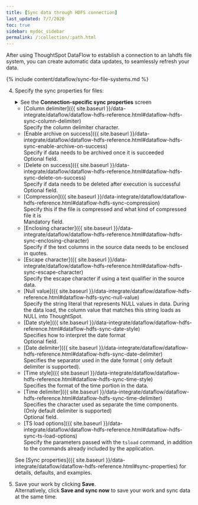 ```yaml
---
title: [Sync data through HDFS connection]
last_updated: 7/7/2020
toc: true
sidebar: mydoc_sidebar
permalink: /:collection/:path.html
---
```

After using ThoughtSpot DataFlow to establish a connection to an lahdfs file system, you can create automatic data updates, to seamlessly refresh your data.

{% include content/dataflow/sync-for-file-systems.md %}

4. Specify the sync properties for files:

   <details>
     <summary>See the <strong>Connection-specific sync properties</strong> screen</summary>
     <p><img src="../../images/dataflow-set-sync-properties-draft.png" alt="Enter sync details" /></p></details>

   * [Column delimiter]({{ site.baseurl }}/data-integrate/dataflow/dataflow-hdfs-reference.html#dataflow-hdfs-sync-column-delimiter)<br/>Specify the column delimiter character.
   * [Enable archive on success]({{ site.baseurl }}/data-integrate/dataflow/dataflow-hdfs-reference.html#dataflow-hdfs-sync-enable-archive-on-success)<br/>Specify if data needs to be archived once it is succeeded<br/>Optional field.
   * [Delete on success]({{ site.baseurl }}/data-integrate/dataflow/dataflow-hdfs-reference.html#dataflow-hdfs-sync-delete-on-success)<br/>Specify if data needs to be deleted after execution is successful<br/>Optional field.
   * [Compression]({{ site.baseurl }}/data-integrate/dataflow/dataflow-hdfs-reference.html#dataflow-hdfs-sync-compression)<br/>Specify this if the file is compressed and what kind of compressed file it is<br/>Mandatory field.
   * [Enclosing character]({{ site.baseurl }}/data-integrate/dataflow/dataflow-hdfs-reference.html#dataflow-hdfs-sync-enclosing-character)<br/>Specify if the text columns in the source data needs to be enclosed in quotes.
   * [Escape character]({{ site.baseurl }}/data-integrate/dataflow/dataflow-hdfs-reference.html#dataflow-hdfs-sync-escape-character)<br/>Specify the escape character if using a text qualifier in the source data.
   * [Null value]({{ site.baseurl }}/data-integrate/dataflow/dataflow-hdfs-reference.html#dataflow-hdfs-sync-null-value)<br/>Specify the string literal that represents NULL values in data. During the data load, the column value that matches this string loads as NULL into ThoughtSpot.
   * [Date style]({{ site.baseurl }}/data-integrate/dataflow/dataflow-hdfs-reference.html#dataflow-hdfs-sync-date-style)<br/>Specifies how to interpret the date format<br/>Optional field.
   * [Date delimiter]({{ site.baseurl }}/data-integrate/dataflow/dataflow-hdfs-reference.html#dataflow-hdfs-sync-date-delimiter)<br/>Specifies the separator used in the date format ( only default delimiter is supported).
   * [Time style]({{ site.baseurl }}/data-integrate/dataflow/dataflow-hdfs-reference.html#dataflow-hdfs-sync-time-style)<br/>Specifies the format of the time portion in the data.
   * [Time delimiter]({{ site.baseurl }}/data-integrate/dataflow/dataflow-hdfs-reference.html#dataflow-hdfs-sync-time-delimiter)<br/>Specifies the character used as separate the time components. (Only default delimiter is supported)<br/>Optional field.
   * [TS load options]({{ site.baseurl }}/data-integrate/dataflow/dataflow-hdfs-reference.html#dataflow-hdfs-sync-ts-load-options)<br/>Specify the parameters passed with the <code>tsload</code> command, in addition to the commands already included by the application.

   See [Sync properties]({{ site.baseurl }}/data-integrate/dataflow/dataflow-hdfs-reference.html#sync-properties) for details, defaults, and examples.

5. Save your work by clicking **Save**.<br/>Alternatively, click **Save and sync now** to save your work and sync data at the same time.
